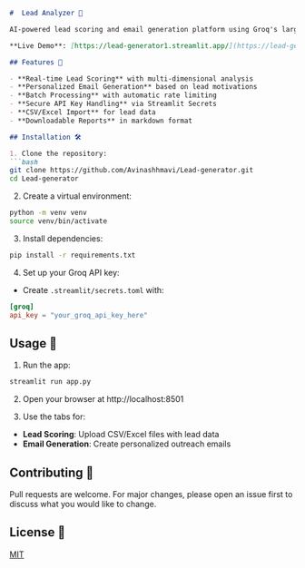 ```markdown
#  Lead Analyzer 🚀

AI-powered lead scoring and email generation platform using Groq's large language models.

**Live Demo**: [https://lead-generator1.streamlit.app/](https://lead-generator1.streamlit.app/)

## Features 🌟

- **Real-time Lead Scoring** with multi-dimensional analysis
- **Personalized Email Generation** based on lead motivations
- **Batch Processing** with automatic rate limiting
- **Secure API Key Handling** via Streamlit Secrets
- **CSV/Excel Import** for lead data
- **Downloadable Reports** in markdown format

## Installation 🛠️

1. Clone the repository:
```bash
git clone https://github.com/Avinashhmavi/Lead-generator.git
cd Lead-generator
```

2. Create a virtual environment:
```bash
python -m venv venv
source venv/bin/activate
```

3. Install dependencies:
```bash
pip install -r requirements.txt
```

4. Set up your Groq API key:
- Create `.streamlit/secrets.toml` with:
```toml
[groq]
api_key = "your_groq_api_key_here"
```

## Usage 🚀

1. Run the app:
```bash
streamlit run app.py
```

2. Open your browser at http://localhost:8501

3. Use the tabs for:
- **Lead Scoring**: Upload CSV/Excel files with lead data
- **Email Generation**: Create personalized outreach emails

## Contributing 🤝

Pull requests are welcome. For major changes, please open an issue first to discuss what you would like to change.

## License 📝

[MIT](https://choosealicense.com/licenses/mit/)
```
